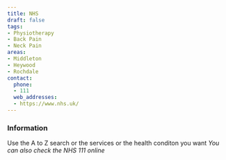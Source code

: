 ```yaml
---
title: NHS
draft: false
tags:
- Physiotherapy
- Back Pain
- Neck Pain
areas:
- Middleton
- Heywood
- Rochdale
contact:
  phone:
  - 111
  web_addresses:
  - https://www.nhs.uk/
---
```


### Information
Use the A to Z search or the services or the health
conditon you want
*You can also check the NHS 111 online*
